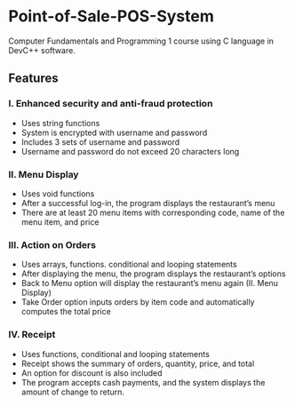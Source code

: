 # Point-of-Sale-POS-System
Computer Fundamentals and Programming 1 course using C language in DevC++ software.

## Features

### I.	Enhanced security and anti-fraud protection 
<ul>
  <li>Uses string functions</li>
  <li>System is encrypted with username and password</li>
  <li>Includes 3 sets of username and password</li>
  <li>Username and password do not exceed 20 characters long</li>
</ul>

### II. Menu Display
<ul>
  <li>Uses void functions</li>
  <li>After a successful log-in, the program displays the restaurant’s menu</li>
  <li>There are at least 20 menu items with corresponding code, name of the menu item, and price</li>
</ul>

### III. Action on Orders
<ul>
  <li>Uses arrays, functions. conditional and looping statements</li>
  <li>After displaying the menu, the program displays the restaurant’s options</li>
  <li>Back to Menu option will display the restaurant’s menu again (II. Menu Display)</li>
  <li>Take Order option inputs orders by item code and automatically computes the total price</li>
</ul>

### IV. Receipt
<ul>
  <li>Uses functions, conditional and looping statements</li>
  <li>Receipt shows the summary of orders, quantity, price, and total</li>
  <li>An option for discount is also included</li>
  <li>The program accepts cash payments, and the system displays the amount of change to return.</li>
</ul>
